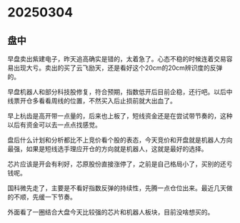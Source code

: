# 20250304

## 盘中

早盘卖出紫建电子，昨天追高确实是错的，太着急了。心态不稳的时候连着交易容易出现大亏。卖出的买了云飞励天，还是看好这个20cm的20cm辨识度的反弹的。

早盘机器人和部分科技股修复，符合预期，指数低开后目前企稳，还行吧。以后中线票开仓多看看周线的位置，不然买入后止损前就大出血了。

早上杭齿是高开带一点量的，后来也上板了，短线资金还是在尝试带节奏的，这种以后有资金可以去一点点找感觉。

盘后什么计划和分析都比不上竞价看个股的表态，今天竞价和开盘就是机器人方向最强，如果是短线选手理应开仓的方向就是机器人，这就是最好的选择。

芯片应该是开会有利好，芯原股份直接涨停了，之前是自己格局小了，买别的还亏钱呢。

国科微先走了，主要是不看好指数反弹的持续性，先腾一点仓位出来。最近几天做的不顺，先缓一下节奏。

外面看了一圈结合大盘今天比较强的芯片和机器人板块，目前没啥想买的。
